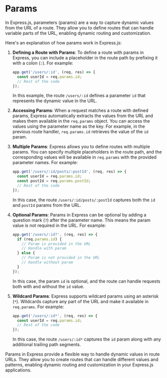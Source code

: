 # Params

In Express.js, parameters (params) are a way to capture dynamic values from the URL of a route. They allow you to define routes that can handle variable parts of the URL, enabling dynamic routing and customization.

Here's an explanation of how params work in Express.js:

1. **Defining a Route with Params**: To define a route with params in Express, you can include a placeholder in the route path by prefixing it with a colon (`:`). For example:

   ```javascript
   app.get('/users/:id', (req, res) => {
     const userId = req.params.id;
     // Rest of the code
   });
   ```

   In this example, the route `/users/:id` defines a parameter `id` that represents the dynamic value in the URL.

2. **Accessing Params**: When a request matches a route with defined params, Express automatically extracts the values from the URL and makes them available in the `req.params` object. You can access the values using the parameter name as the key. For example, in the previous route handler, `req.params.id` retrieves the value of the `id` param.

3. **Multiple Params**: Express allows you to define routes with multiple params. You can specify multiple placeholders in the route path, and the corresponding values will be available in `req.params` with the provided parameter names. For example:

   ```javascript
   app.get('/users/:id/posts/:postId', (req, res) => {
     const userId = req.params.id;
     const postId = req.params.postId;
     // Rest of the code
   });
   ```

   In this case, the route `/users/:id/posts/:postId` captures both the `id` and `postId` params from the URL.

4. **Optional Params**: Params in Express can be optional by adding a question mark (`?`) after the parameter name. This means the param value is not required in the URL. For example:

   ```javascript
   app.get('/users/:id?', (req, res) => {
     if (req.params.id) {
       // Param is provided in the URL
       // Handle with param
     } else {
       // Param is not provided in the URL
       // Handle without param
     }
   });
   ```

   In this case, the param `id` is optional, and the route can handle requests both with and without the `id` value.

5. **Wildcard Params**: Express supports wildcard params using an asterisk (`*`). Wildcards capture any part of the URL and make it available in `req.params`. For example:
   ```javascript
   app.get('/users/:id*', (req, res) => {
     const userId = req.params.id;
     // Rest of the code
   });
   ```
   In this case, the route `/users/:id*` captures the `id` param along with any additional trailing path segments.

Params in Express provide a flexible way to handle dynamic values in route URLs. They allow you to create routes that can handle different values and patterns, enabling dynamic routing and customization in your Express.js applications.

